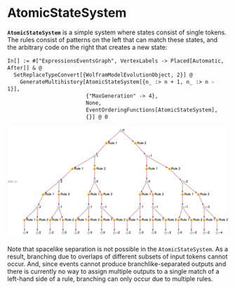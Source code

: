 # AtomicStateSystem

**`AtomicStateSystem`** is a simple system where states consist of single tokens. The rules consist of patterns on the
left that can match these states, and the arbitrary code on the right that creates a new state:

```wl
In[] := #["ExpressionsEventsGraph", VertexLabels -> Placed[Automatic, After]] & @
  SetReplaceTypeConvert[{WolframModelEvolutionObject, 2}] @
    GenerateMultihistory[AtomicStateSystem[{n_ :> n + 1, n_ :> n - 1}],
                         {"MaxGeneration" -> 4},
                         None,
                         EventOrderingFunctions[AtomicStateSystem],
                         {}] @ 0
```

<img src="/Documentation/Images/AtomicStateSystemExample.png" width="858.6">

Note that spacelike separation is not possible in the `AtomicStateSystem`. As a result, branching due to overlaps of
different subsets of input tokens cannot occur. And, since events cannot produce branchlike-separated outputs and there
is currently no way to assign multiple outputs to a single match of a left-hand side of a rule, branching can only occur
due to multiple rules.
